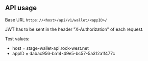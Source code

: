 ## API usage

Base URL `https://<host>/api/v1/wallet/<appID>/`

JWT has to be sent in the header "X-Authorization" of each request.

Test values:
- host = stage-wallet-api.rock-west.net
- appID = dabac956-ba14-49e5-bc57-5a312a1f477c
